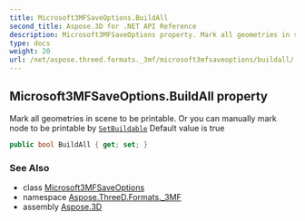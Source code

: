 ```yaml
---
title: Microsoft3MFSaveOptions.BuildAll
second_title: Aspose.3D for .NET API Reference
description: Microsoft3MFSaveOptions property. Mark all geometries in scene to be printable. Or you can manually mark node to be printable by SetBuildable Default value is true
type: docs
weight: 20
url: /net/aspose.threed.formats._3mf/microsoft3mfsaveoptions/buildall/
---
```

## Microsoft3MFSaveOptions.BuildAll property

Mark all geometries in scene to be printable. Or you can manually mark node to be printable by [`SetBuildable`](../../../aspose.threed.formats/microsoft3mfformat/setbuildable/) Default value is true

```csharp
public bool BuildAll { get; set; }
```

### See Also

* class [Microsoft3MFSaveOptions](../)
* namespace [Aspose.ThreeD.Formats._3MF](../../../aspose.threed.formats._3mf/)
* assembly [Aspose.3D](../../../)


